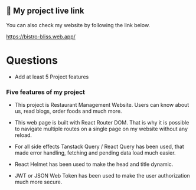 
## 🔗 My project live link
You can also check my website by following the link below.

https://bistro-bliss.web.app/


# Questions
- Add at least 5 Project features

### Five features of my project

- This project is Restaurant Management Website. Users can know about us, read blogs, order foods and much more.

- This web page is built with React Router DOM. That is why it is possible to navigate multiple routes on a single page on my website without any reload.

- For all side effects Tanstack Query / React Query has been used, that made error handling, fetching and pending data load much easier.

- React Helmet has been used to make the head and title dynamic.

- JWT or JSON Web Token has been used to make the user authorization much more secure.